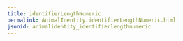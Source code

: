 ```yaml
---
title: identifierLengthNumeric
permalink: AnimalIdentity.identifierLengthNumeric.html
jsonid: animalidentity_identifierlengthnumeric
---
```

